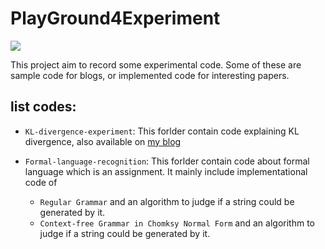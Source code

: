 # PlayGround4Experiment

[![](https://img.shields.io/badge/README-%E4%B8%AD%E6%96%87-green)](README.md)

This project aim to record some experimental code. Some of these are sample code for blogs, or implemented code for interesting papers.

## list codes:

* `KL-divergence-experiment`: This forlder contain code explaining KL divergence, also available on [my blog](mercurixito.github.io)

* `Formal-language-recognition`: This forlder contain code about formal language which is an assignment. It mainly include implementational code of
    - `Regular Grammar` and an algorithm to judge if a string could be generated by it.
    - `Context-free Grammar in Chomksy Normal Form` and an algorithm to judge if a string could be generated by it.


